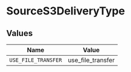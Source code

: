 # SourceS3DeliveryType


## Values

| Name                | Value               |
| ------------------- | ------------------- |
| `USE_FILE_TRANSFER` | use_file_transfer   |